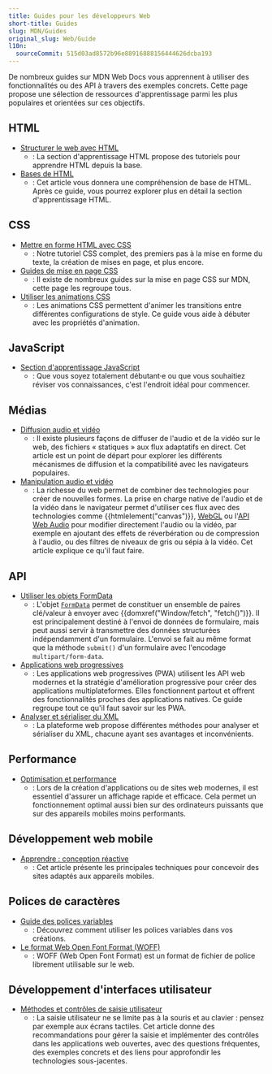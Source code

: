 ```yaml
---
title: Guides pour les développeurs Web
short-title: Guides
slug: MDN/Guides
original_slug: Web/Guide
l10n:
  sourceCommit: 515d03ad8572b96e88916888156444626dcba193
---
```


De nombreux guides sur MDN Web Docs vous apprennent à utiliser des fonctionnalités ou des API à travers des exemples concrets.
Cette page propose une sélection de ressources d'apprentissage parmi les plus populaires et orientées sur ces objectifs.

## HTML

- [Structurer le web avec HTML](/fr/docs/Learn_web_development/Core/Structuring_content)
  - : La section d'apprentissage HTML propose des tutoriels pour apprendre HTML depuis la base.
- [Bases de HTML](/fr/docs/Learn_web_development/Getting_started/Your_first_website/Creating_the_content)
  - : Cet article vous donnera une compréhension de base de HTML. Après ce guide, vous pourrez explorer plus en détail la section d'apprentissage HTML.

## CSS

- [Mettre en forme HTML avec CSS](/fr/docs/Learn_web_development/Core/Styling_basics)
  - : Notre tutoriel CSS complet, des premiers pas à la mise en forme du texte, la création de mises en page, et plus encore.
- [Guides de mise en page CSS](/fr/docs/Web/CSS/Guides)
  - : Il existe de nombreux guides sur la mise en page CSS sur MDN, cette page les regroupe tous.
- [Utiliser les animations CSS](/fr/docs/Web/CSS/CSS_animations/Using_CSS_animations)
  - : Les animations CSS permettent d'animer les transitions entre différentes configurations de style. Ce guide vous aide à débuter avec les propriétés d'animation.

## JavaScript

- [Section d'apprentissage JavaScript](/fr/docs/Learn_web_development/Core/Scripting)
  - : Que vous soyez totalement débutant·e ou que vous souhaitiez réviser vos connaissances, c'est l'endroit idéal pour commencer.

## Médias

- [Diffusion audio et vidéo](/fr/docs/Web/Media/Guides/Audio_and_video_delivery)
  - : Il existe plusieurs façons de diffuser de l'audio et de la vidéo sur le web, des fichiers «&nbsp;statiques&nbsp;» aux flux adaptatifs en direct. Cet article est un point de départ pour explorer les différents mécanismes de diffusion et la compatibilité avec les navigateurs populaires.
- [Manipulation audio et vidéo](/fr/docs/Web/Media/Guides/Audio_and_video_manipulation)
  - : La richesse du web permet de combiner des technologies pour créer de nouvelles formes. La prise en charge native de l'audio et de la vidéo dans le navigateur permet d'utiliser ces flux avec des technologies comme {{htmlelement("canvas")}}, [WebGL](/fr/docs/Web/API/WebGL_API) ou l'[API Web Audio](/fr/docs/Web/API/Web_Audio_API) pour modifier directement l'audio ou la vidéo, par exemple en ajoutant des effets de réverbération ou de compression à l'audio, ou des filtres de niveaux de gris ou sépia à la vidéo. Cet article explique ce qu'il faut faire.

## API

- [Utiliser les objets FormData](/fr/docs/Web/API/XMLHttpRequest_API/Using_FormData_Objects)
  - : L'objet [`FormData`](/fr/docs/Web/API/FormData) permet de constituer un ensemble de paires clé/valeur à envoyer avec {{domxref("Window/fetch", "fetch()")}}. Il est principalement destiné à l'envoi de données de formulaire, mais peut aussi servir à transmettre des données structurées indépendamment d'un formulaire. L'envoi se fait au même format que la méthode `submit()` d'un formulaire avec l'encodage `multipart/form-data`.
- [Applications web progressives](/fr/docs/Web/Progressive_web_apps)
  - : Les applications web progressives (PWA) utilisent les API web modernes et la stratégie d'amélioration progressive pour créer des applications multiplateformes. Elles fonctionnent partout et offrent des fonctionnalités proches des applications natives. Ce guide regroupe tout ce qu'il faut savoir sur les PWA.
- [Analyser et sérialiser du XML](/fr/docs/Web/XML/Guides/Parsing_and_serializing_XML)
  - : La plateforme web propose différentes méthodes pour analyser et sérialiser du XML, chacune ayant ses avantages et inconvénients.

## Performance

- [Optimisation et performance](/fr/docs/Web/Performance)
  - : Lors de la création d'applications ou de sites web modernes, il est essentiel d'assurer un affichage rapide et efficace. Cela permet un fonctionnement optimal aussi bien sur des ordinateurs puissants que sur des appareils mobiles moins performants.

## Développement web mobile

- [Apprendre&nbsp;: conception réactive](/fr/docs/Learn_web_development/Core/CSS_layout/Responsive_Design)
  - : Cet article présente les principales techniques pour concevoir des sites adaptés aux appareils mobiles.

## Polices de caractères

- [Guide des polices variables](/fr/docs/Web/CSS/CSS_fonts/Variable_fonts_guide)
  - : Découvrez comment utiliser les polices variables dans vos créations.
- [Le format Web Open Font Format (WOFF)](/fr/docs/Web/CSS/CSS_fonts/WOFF)
  - : WOFF (Web Open Font Format) est un format de fichier de police librement utilisable sur le web.

## Développement d'interfaces utilisateur

- [Méthodes et contrôles de saisie utilisateur](/fr/docs/Learn_web_development/Extensions/Forms/User_input_methods)
  - : La saisie utilisateur ne se limite pas à la souris et au clavier&nbsp;: pensez par exemple aux écrans tactiles. Cet article donne des recommandations pour gérer la saisie et implémenter des contrôles dans les applications web ouvertes, avec des questions fréquentes, des exemples concrets et des liens pour approfondir les technologies sous-jacentes.
